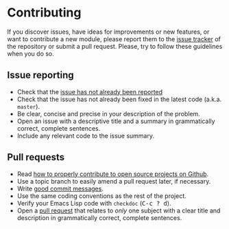 # Contributing

If you discover issues, have ideas for improvements or new features, or
want to contribute a new module, please report them to the
[issue tracker][1] of the repository or submit a pull request. Please,
try to follow these guidelines when you do so.

## Issue reporting

* Check that the [issue has not already been reported][5]
* Check that the issue has not already been fixed in the latest code
  (a.k.a. `master`).
* Be clear, concise and precise in your description of the problem.
* Open an issue with a descriptive title and a summary in grammatically correct,
  complete sentences.
* Include any relevant code to the issue summary.

## Pull requests

* Read [how to properly contribute to open source projects on Github][2].
* Use a topic branch to easily amend a pull request later, if necessary.
* Write [good commit messages][3].
* Use the same coding conventions as the rest of the project.
* Verify your Emacs Lisp code with `checkdoc` (<kbd>C-c ? d</kbd>).
* Open a [pull request][4] that relates to *only* one subject with a clear title
  and description in grammatically correct, complete sentences.

[1]: https://github.com/bbatsov/prelude/issues
[2]: http://gun.io/blog/how-to-github-fork-branch-and-pull-request
[3]: http://tbaggery.com/2008/04/19/a-note-about-git-commit-messages.html
[4]: https://help.github.com/articles/using-pull-requests
[5]: https://github.com/bbatsov/prelude/issues?q=is:issue
